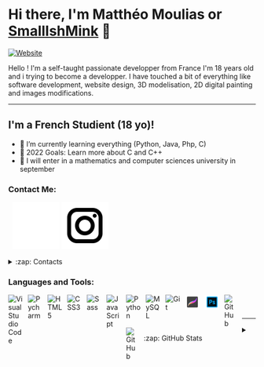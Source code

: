 # Hi there, I'm Matthéo Moulias or [SmallIshMink][website] 👋 

[![Website](https://img.shields.io/website?style=flat-square&up_message=SmallIshMinkDev&url=http%3A%2F%2Fsmallishminkdev.alwaysdata.net)](http://smallishminkdev.alwaysdata.net)

Hello ! I'm a self-taught passionate developper from France
I'm 18 years old and i trying to become a developper.
I have touched a bit of everything like software development, website design, 3D modelisation, 2D digital painting and images modifications.

---

## I'm a French Studient (18 yo)!

- 🌱 I’m currently learning everything (Python, Java, Php, C)
- 🥅 2022 Goals: Learn more about C and C++
- 🏫 I will enter in a mathematics and computer sciences university in september

### Contact Me:
&nbsp;
[![website](./img/instagram_white.svg)](https://www.instagram.com/mattheodjo#gh-dark-mode-only)
[![website](./img/instagram_black.svg)](https://www.instagram.com/mattheodjo#gh-light-mode-only)

<details>
  <summary>:zap: Contacts</summary>

  - 📧 Email : [mattheo.mpro@gmail.com](mailto:mattheo.mpro@gmail.com)
  - 📷 Instagram : [@mattheodjo](https://www.instagram.com/mattheodjo)
</details>


### Languages and Tools:

<img align="left" alt="Visual Studio Code" width="30px" src="https://cdn.jsdelivr.net/gh/devicons/devicon/icons/vscode/vscode-original.svg" style="padding-right:10px;" />
<img align="left" alt="Pycharm" width="30px" src="https://upload.wikimedia.org/wikipedia/commons/1/1d/PyCharm_Icon.svg" style="padding-right:10px;" />
<img align="left" alt="HTML5" width="30px" src="https://cdn.jsdelivr.net/gh/devicons/devicon/icons/html5/html5-original.svg" style="padding-right:10px;" />
<img align="left" alt="CSS3" width="30px" src="https://cdn.jsdelivr.net/gh/devicons/devicon/icons/css3/css3-original.svg" style="padding-right:10px;" />
<img align="left" alt="Sass" width="30px" src="https://cdn.jsdelivr.net/gh/devicons/devicon/icons/sass/sass-original.svg" style="padding-right:10px;" />
<img align="left" alt="JavaScript" width="30px" src="https://cdn.jsdelivr.net/gh/devicons/devicon/icons/javascript/javascript-original.svg" style="padding-right:10px;" />
<img align="left" alt="Python" width="30px" src="https://cdn.jsdelivr.net/gh/devicons/devicon/icons/python/python-original.svg" style="padding-right:10px;" />
<img align="left" alt="MySQL" width="30px" src="https://cdn.jsdelivr.net/gh/devicons/devicon/icons/mysql/mysql-original.svg" style="padding-right:10px;" />
<img align="left" alt="Git" width="30px" src="https://cdn.jsdelivr.net/gh/devicons/devicon/icons/git/git-original.svg" style="padding-right:10px;" />
<img align="left" alt="Procreate" width="30px" src="./img/procreate.svg" style="padding-right:10px;" />
<img align="left" alt="Photoshop" width="30px" src="./img/photoshop.svg" style="padding-right:10px;" />

[<img align="left" alt="GitHub" width="26px" src="https://user-images.githubusercontent.com/3369400/139447912-e0f43f33-6d9f-45f8-be46-2df5bbc91289.png" style="padding-right:10px;" />](https://www.youtube.com/playlist?list=PLkwxH9e_vrAJ0WbEsFA9W3I1W-g_BTsbt#gh-dark-mode-only)
[<img align="left" alt="GitHub" width="26px" src="https://user-images.githubusercontent.com/3369400/139448065-39a229ba-4b06-434b-bc67-616e2ed80c8f.png" style="padding-right:10px;" />](https://www.youtube.com/playlist?list=PLkwxH9e_vrAJ0WbEsFA9W3I1W-g_BTsbt#gh-light-mode-only)

<br />
<br />

---

<details>
  <summary>:zap: GitHub Stats</summary>
  <p align="center">
    <img alt="SmallIshMink's GitHub Stats" src="https://github-readme-stats.vercel.app/api?username=SmallishMink34&show_icons=true&theme=dark" style="margin-top:20px;" />
    <img alt="SmallIshMink's Language" src="https://github-readme-stats.vercel.app/api/top-langs/?username=SmallishMink34&layout=compact" style="margin-top:20px;"/>
  </p>
</details>

[website]: http://SmallIshMinkDev.alwaysdata.net
[instagram]: https://www.instagram.com/mattheodjo

